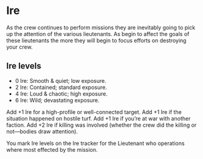 # Ire
As the crew continues to perform missions they are inevitably going to pick up the attention of the various lieutenants. As begin to affect the goals of these lieutenants the more they will begin to focus efforts on destroying your crew.

## Ire levels
* <span class="game-term">0 Ire:</span> Smooth &amp; quiet; low exposure.
* <span class="game-term">2 Ire:</span> Contained; standard exposure.
* <span class="game-term">4 Ire: </span>Loud &amp; chaotic; high exposure.
* <span class="game-term">6 Ire:</span> Wild; devastating exposure.

Add +1 <span class="game-term">Ire</span> for a high-profile or well-connected target. Add +1 <span class="game-term">Ire</span> if the situation happened on hostile turf. Add +1 <span class="game-term">Ire</span> if you’re at war with another faction. Add +2 <span class="game-term">Ire</span> if killing was involved (whether the crew did the killing or not—bodies draw attention).

You mark <span class="game-term">Ire</span> levels on the <span class="game-term">Ire</span> tracker for the Lieutenant who operations where most effected by the mission.
